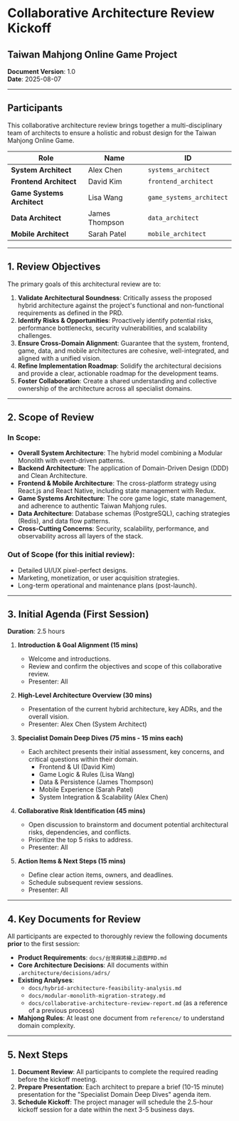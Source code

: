 # Collaborative Architecture Review Kickoff
## Taiwan Mahjong Online Game Project

**Document Version**: 1.0  
**Date**: 2025-08-07

---

## Participants

This collaborative architecture review brings together a multi-disciplinary team of architects to ensure a holistic and robust design for the Taiwan Mahjong Online Game.

| Role | Name | ID |
|---|---|---|
| **System Architect** | Alex Chen | `systems_architect` |
| **Frontend Architect** | David Kim | `frontend_architect` |
| **Game Systems Architect** | Lisa Wang | `game_systems_architect` |
| **Data Architect** | James Thompson | `data_architect` |
| **Mobile Architect** | Sarah Patel | `mobile_architect` |

---

## 1. Review Objectives

The primary goals of this architectural review are to:

1.  **Validate Architectural Soundness**: Critically assess the proposed hybrid architecture against the project's functional and non-functional requirements as defined in the PRD.
2.  **Identify Risks & Opportunities**: Proactively identify potential risks, performance bottlenecks, security vulnerabilities, and scalability challenges.
3.  **Ensure Cross-Domain Alignment**: Guarantee that the system, frontend, game, data, and mobile architectures are cohesive, well-integrated, and aligned with a unified vision.
4.  **Refine Implementation Roadmap**: Solidify the architectural decisions and provide a clear, actionable roadmap for the development teams.
5.  **Foster Collaboration**: Create a shared understanding and collective ownership of the architecture across all specialist domains.

---

## 2. Scope of Review

### **In Scope:**

*   **Overall System Architecture**: The hybrid model combining a Modular Monolith with event-driven patterns.
*   **Backend Architecture**: The application of Domain-Driven Design (DDD) and Clean Architecture.
*   **Frontend & Mobile Architecture**: The cross-platform strategy using React.js and React Native, including state management with Redux.
*   **Game Systems Architecture**: The core game logic, state management, and adherence to authentic Taiwan Mahjong rules.
*   **Data Architecture**: Database schemas (PostgreSQL), caching strategies (Redis), and data flow patterns.
*   **Cross-Cutting Concerns**: Security, scalability, performance, and observability across all layers of the stack.

### **Out of Scope (for this initial review):**

*   Detailed UI/UX pixel-perfect designs.
*   Marketing, monetization, or user acquisition strategies.
*   Long-term operational and maintenance plans (post-launch).

---

## 3. Initial Agenda (First Session)

**Duration**: 2.5 hours

1.  **Introduction & Goal Alignment (15 mins)**
    *   Welcome and introductions.
    *   Review and confirm the objectives and scope of this collaborative review.
    *   Presenter: All

2.  **High-Level Architecture Overview (30 mins)**
    *   Presentation of the current hybrid architecture, key ADRs, and the overall vision.
    *   Presenter: Alex Chen (System Architect)

3.  **Specialist Domain Deep Dives (75 mins - 15 mins each)**
    *   Each architect presents their initial assessment, key concerns, and critical questions within their domain.
        *   Frontend & UI (David Kim)
        *   Game Logic & Rules (Lisa Wang)
        *   Data & Persistence (James Thompson)
        *   Mobile Experience (Sarah Patel)
        *   System Integration & Scalability (Alex Chen)

4.  **Collaborative Risk Identification (45 mins)**
    *   Open discussion to brainstorm and document potential architectural risks, dependencies, and conflicts.
    *   Prioritize the top 5 risks to address.
    *   Presenter: All

5.  **Action Items & Next Steps (15 mins)**
    *   Define clear action items, owners, and deadlines.
    *   Schedule subsequent review sessions.
    *   Presenter: All

---

## 4. Key Documents for Review

All participants are expected to thoroughly review the following documents **prior** to the first session:

*   **Product Requirements**: `docs/台灣麻將線上遊戲PRD.md`
*   **Core Architecture Decisions**: All documents within `.architecture/decisions/adrs/`
*   **Existing Analyses**:
    *   `docs/hybrid-architecture-feasibility-analysis.md`
    *   `docs/modular-monolith-migration-strategy.md`
    *   `docs/collaborative-architecture-review-report.md` (as a reference of a previous process)
*   **Mahjong Rules**: At least one document from `reference/` to understand domain complexity.

---

## 5. Next Steps

1.  **Document Review**: All participants to complete the required reading before the kickoff meeting.
2.  **Prepare Presentation**: Each architect to prepare a brief (10-15 minute) presentation for the "Specialist Domain Deep Dives" agenda item.
3.  **Schedule Kickoff**: The project manager will schedule the 2.5-hour kickoff session for a date within the next 3-5 business days.
